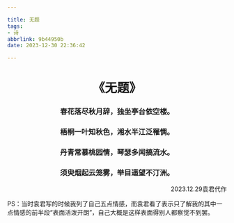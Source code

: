 ```yaml
---

title: 无题
tags:
- 诗
abbrlink: 9b44950b
date: 2023-12-30 22:36:42

---
```


# <center>《无题》

### <center>春花落尽秋月辞，独坐亭台依空楼。

### <center>梧桐一叶知秋色，湘水半江泛罹惆。

### <center>丹青常慕桃园情，琴瑟多闻搞流水。

### <center>须臾烟起云笼雾，举目遥望不汀洲。

<p align="right">2023.12.29袁君代作

 PS：当时袁君写的时候我列了自己五点情感，而袁君看了表示只了解我的其中一点情感的前半段“表面活泼开朗”，自己大概是这样表面得别人都察觉不到罢。